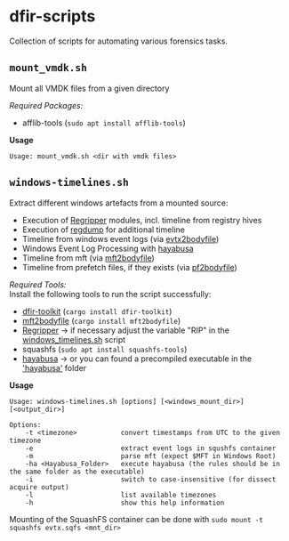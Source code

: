 # dfir-scripts

Collection of scripts for automating various forensics tasks.

## `mount_vmdk.sh`
Mount all VMDK files from a given directory

*Required Packages:* 
- afflib-tools (`sudo apt install afflib-tools`)

**Usage**
```
Usage: mount_vmdk.sh <dir with vmdk files>
```


## `windows-timelines.sh`
Extract different windows artefacts from a mounted source:
- Execution of [Regripper](https://github.com/keydet89/RegRipper3.0) modules, incl. timeline from registry hives
- Execution of [regdump](https://github.com/dfir-dd/dfir-toolkit/blob/main/doc/regdump.md) for additional timeline 
- Timeline from windows event logs (via [evtx2bodyfile](https://github.com/dfir-dd/dfir-toolkit/blob/main/doc/evtx2bodyfile.md))
- Windows Event Log Processing with [hayabusa](https://github.com/Yamato-Security/hayabusa)
- Timeline from mft (via [mft2bodyfile](https://github.com/janstarke/mft2bodyfile))
- Timeline from prefetch files, if they exists (via [pf2bodyfile](https://github.com/dfir-dd/dfir-toolkit/blob/main/doc/pf2bodyfile.md))

*Required Tools:* <br>
Install the following tools to run the script successfully:
- [dfir-toolkit](https://github.com/dfir-dd/dfir-toolkit) (`cargo install dfir-toolkit`)
- [mft2bodyfile](https://github.com/janstarke/mft2bodyfile) (`cargo install mft2bodyfile`)
- [Regripper](https://github.com/keydet89/RegRipper3.0) -> if necessary adjust the variable "RIP" in the [windows_timelines.sh](./windows_timelines.sh) script 
- squashfs (`sudo apt install squashfs-tools`)
- [hayabusa](https://github.com/Yamato-Security/hayabusa) -> or you can found a precompiled executable in the ['hayabusa'](./hayabusa/) folder


**Usage**

<!-- Run `cd hayabusa` and `.\hayabusa update-rules` before the first execution :exclamation: -->

```
Usage: windows-timelines.sh [options] [<windows_mount_dir>] [<output_dir>]

Options:
    -t <timezone>           convert timestamps from UTC to the given timezone
    -e                      extract event logs in squshfs container
    -m                      parse mft (expect $MFT in Windows Root)
    -ha <Hayabusa_Folder>   execute hayabusa (the rules should be in the same folder as the executable)
    -i                      switch to case-insensitive (for dissect acquire output)
    -l                      list available timezones
    -h                      show this help information
```

Mounting of the SquashFS container can be done with `sudo mount -t squashfs evtx.sqfs <mnt_dir>`

